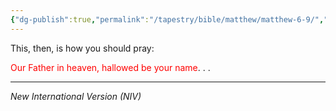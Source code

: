 ```yaml
---
{"dg-publish":true,"permalink":"/tapestry/bible/matthew/matthew-6-9/","title":"Matthew 6:9","hide":true,"tags":["bible-verse","bible-verse"],"dgHomeLink":true,"dgShowLocalGraph":true,"dgEnableSearch":true}
---
```



This, then, is how you should pray:

<font color="#ff0000">Our Father in heaven,</font>
<font color="#ff0000">hallowed be your name</font>. . . 



---
*New International Version (NIV)*